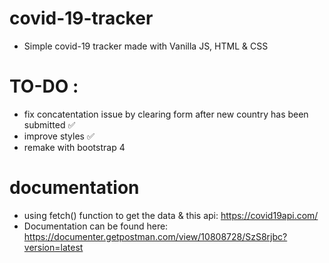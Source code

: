 # covid-19-tracker
* Simple covid-19 tracker made with Vanilla JS, HTML &amp; CSS 

# TO-DO : 
* fix concatentation issue by clearing form after new country has been submitted  ✅
* improve styles ✅
* remake with bootstrap 4 



# documentation 
 * using fetch() function to get the data  & this api:  https://covid19api.com/ 
 * Documentation can be found here: https://documenter.getpostman.com/view/10808728/SzS8rjbc?version=latest
